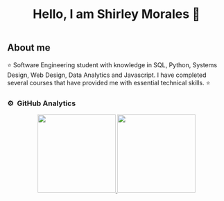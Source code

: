 <div align="center">
<h1 align="center">Hello, I am Shirley Morales 👋</h1>
</div>
<img src="">



## About me

⭐ Software Engineering student with knowledge in SQL, Python, Systems Design, Web Design, Data Analytics and Javascript. I have completed several courses that have provided me with essential technical skills. ⭐ 
  



### ⚙️ &nbsp;GitHub Analytics

<p align="center">
<a href="https://github.com/ArisGuimera">
  <img height="180em" src="https://github-readme-stats-eight-theta.vercel.app/api?username=ArisGuimera&show_icons=true&theme=algolia&include_all_commits=true&count_private=true"/>
  <img height="180em" src="https://github-readme-stats-eight-theta.vercel.app/api/top-langs/?username=ArisGuimera&layout=compact&langs_count=8&theme=algolia"/>
</a>
</p>

